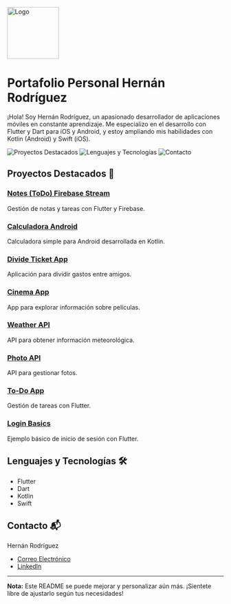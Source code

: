 <!-- Logo y Título del Proyecto -->
<div align="left">
  <a href="https://github.com/HerniRG/portafolio-personal">
    <img src="https://live.staticflickr.com/65535/53471788406_e8a54ccd4f_o.png" alt="Logo" width="120" height="120">
  </a>

  <h1 align="left">Portafolio Personal Hernán Rodríguez</h1>

  <p align="left">
    ¡Hola! Soy Hernán Rodríguez, un apasionado desarrollador de aplicaciones móviles en constante aprendizaje. Me especializo en el desarrollo con Flutter y Dart para iOS y Android, y estoy ampliando mis habilidades con Kotlin (Android) y Swift (iOS).
  </p>
</div>

<!-- Escudo del Proyecto -->
<p align="left">
  <img src="https://img.shields.io/badge/Proyectos%20Destacados-%F0%9F%9A%80-blue" alt="Proyectos Destacados">
  <img src="https://img.shields.io/badge/Lenguajes%20y%20Tecnologías-%F0%9F%9B%A0%EF%B8%8F-blue" alt="Lenguajes y Tecnologías">
  <img src="https://img.shields.io/badge/Contacto-%F0%9F%93%AC-blue" alt="Contacto">
</p>

<!-- Enlaces a Repositorios -->
## Proyectos Destacados 🚀

### [Notes (ToDo) Firebase Stream](https://github.com/HerniRG/notes_-todo_firebase_stream)
Gestión de notas y tareas con Flutter y Firebase.

### [Calculadora Android](https://github.com/HerniRG/calculadora-Android)
Calculadora simple para Android desarrollada en Kotlin.

### [Divide Ticket App](https://github.com/HerniRG/Divide-Ticket-App)
Aplicación para dividir gastos entre amigos.

### [Cinema App](https://github.com/HerniRG/cinema)
App para explorar información sobre películas.

### [Weather API](https://github.com/HerniRG/weather_api)
API para obtener información meteorológica.

### [Photo API](https://github.com/HerniRG/photo_api)
API para gestionar fotos.

### [To-Do App](https://github.com/HerniRG/to_do_app)
Gestión de tareas con Flutter.

### [Login Basics](https://github.com/HerniRG/login-basics)
Ejemplo básico de inicio de sesión con Flutter.

## Lenguajes y Tecnologías 🛠️

- Flutter
- Dart
- Kotlin
- Swift

## Contacto 📬

Hernán Rodríguez
- [Correo Electrónico](mailto:hernanrg85@gmail.com)
- [LinkedIn](https://www.linkedin.com/in/hern%C3%A1n-rodr%C3%ADguez-garnica/)

---

**Nota:** Este README se puede mejorar y personalizar aún más. ¡Sientete libre de ajustarlo según tus necesidades!

